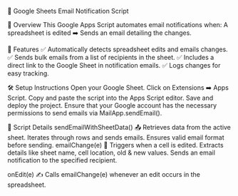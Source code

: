 📧 Google Sheets Email Notification Script

📌 Overview
This Google Apps Script automates email notifications when:
A spreadsheet is edited ➡️ Sends an email detailing the changes.

🚀 Features
✅ Automatically detects spreadsheet edits and emails changes.
✅ Sends bulk emails from a list of recipients in the sheet.
✅ Includes a direct link to the Google Sheet in notification emails.
✅ Logs changes for easy tracking.

🛠️ Setup Instructions
Open your Google Sheet.
Click on Extensions ➡️ Apps Script.
Copy and paste the script into the Apps Script editor.
Save and deploy the project.
Ensure that your Google account has the necessary permissions to send emails via MailApp.sendEmail().

📜 Script Details
sendEmailWithSheetData() 📤
Retrieves data from the active sheet.
Iterates through rows and sends emails.
Ensures valid email format before sending.
emailChange(e) 🔄
Triggers when a cell is edited.
Extracts details like sheet name, cell location, old & new values.
Sends an email notification to the specified recipient.

onEdit(e) ✍️
Calls emailChange(e) whenever an edit occurs in the spreadsheet.

